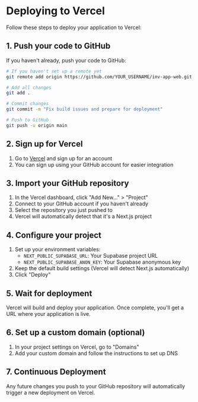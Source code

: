 # Deploying to Vercel

Follow these steps to deploy your application to Vercel:

## 1. Push your code to GitHub

If you haven't already, push your code to GitHub:

```bash
# If you haven't set up a remote yet
git remote add origin https://github.com/YOUR_USERNAME/inv-app-web.git

# Add all changes
git add .

# Commit changes
git commit -m "Fix build issues and prepare for deployment"

# Push to GitHub
git push -u origin main
```

## 2. Sign up for Vercel

1. Go to [Vercel](https://vercel.com/) and sign up for an account
2. You can sign up using your GitHub account for easier integration

## 3. Import your GitHub repository

1. In the Vercel dashboard, click "Add New..." > "Project"
2. Connect to your GitHub account if you haven't already
3. Select the repository you just pushed to
4. Vercel will automatically detect that it's a Next.js project

## 4. Configure your project

1. Set up your environment variables:
   - `NEXT_PUBLIC_SUPABASE_URL`: Your Supabase project URL
   - `NEXT_PUBLIC_SUPABASE_ANON_KEY`: Your Supabase anonymous key
2. Keep the default build settings (Vercel will detect Next.js automatically)
3. Click "Deploy"

## 5. Wait for deployment

Vercel will build and deploy your application. Once complete, you'll get a URL where your application is live.

## 6. Set up a custom domain (optional)

1. In your project settings on Vercel, go to "Domains"
2. Add your custom domain and follow the instructions to set up DNS

## 7. Continuous Deployment

Any future changes you push to your GitHub repository will automatically trigger a new deployment on Vercel.
